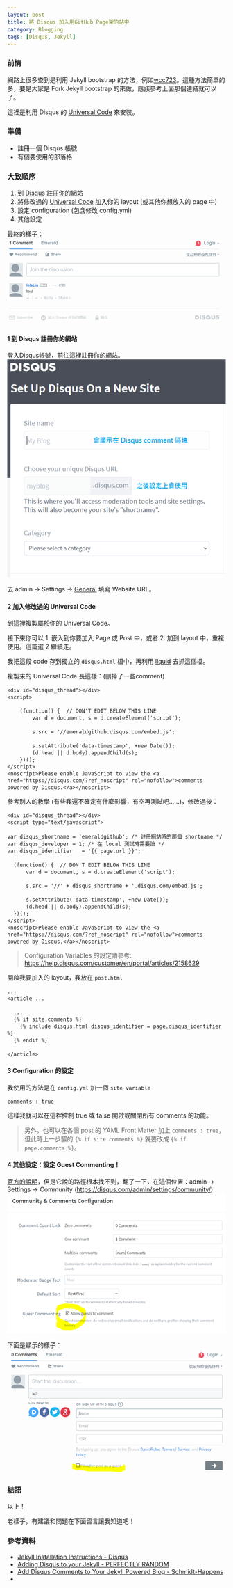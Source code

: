 ```yaml
---
layout: post
title: 將 Disqus 加入用GitHub Page架的站中
category: Blogging
tags: [Disqus, Jekyll]
---
```


### 前情

網路上很多查到是利用 Jekyll bootstrap 的方法，例如[wcc723][wcc723]。這種方法簡單的多，要是大家是 Fork Jekyll bootstrap 的來做，應該參考上面那個連結就可以了。

這裡是利用 Disqus 的 [Universal Code][universalcode] 來安裝。

[wcc723]:(http://wcc723.github.io/jekyll/2014/01/14/jekyll-disqus)
[universalcode]:(https://disqus.com/admin/universalcode/)

### 準備

* 註冊一個 Disqus 帳號
* 有個要使用的部落格

### 大致順序

1. [到 Disqus 註冊你的網站](https://disqus.com/admin/create/)
2. 將修改過的 [Universal Code][universalcode] 加入你的 layout (或其他你想放入的 page 中)
3. 設定 configuration (包含修改 config.yml)
4. 其他設定

最終的樣子：
![Disqus-demo](/images/2016/07/disqus-demo.PNG)

#### 1 到 Disqus 註冊你的網站

登入Disqus帳號，前往[這裡](https://disqus.com/admin/create/)註冊你的網站。
![SetupSite](/images/2016/07/SetupSite.PNG)

去 admin → Settings → [General](https://disqus.com/admin/settings/general/) 填寫 Website URL。

#### 2 加入修改過的 Universal Code

到[這裡](https://disqus.com/admin/settings/universalcode/)複製屬於你的 Universal Code。

接下來你可以 1. 嵌入到你要加入 Page 或 Post 中，或者 2. 加到 layout 中，重複使用。這篇選 2 繼續走。

我把這段 code 存到獨立的 `disqus.html` 檔中，再利用 [liquid](https://github.com/Shopify/liquid/wiki) 去抓這個檔。

複製來的 Universal Code 長這樣：(刪掉了一些comment)
```
<div id="disqus_thread"></div>
<script>

    (function() {  // DON'T EDIT BELOW THIS LINE
        var d = document, s = d.createElement('script');

        s.src = '//emeraldgithub.disqus.com/embed.js';

        s.setAttribute('data-timestamp', +new Date());
        (d.head || d.body).appendChild(s);
    })();
</script>
<noscript>Please enable JavaScript to view the <a href="https://disqus.com/?ref_noscript" rel="nofollow">comments powered by Disqus.</a></noscript>
```

參考別人的教學 (有些我還不確定有什麼影響，有空再測試吧......)，修改過後：
```
<div id="disqus_thread"></div>
<script type="text/javascript">

var disqus_shortname = 'emeraldgithub'; /* 註冊網站時的那個 shortname */
var disqus_developer = 1; /* 在 local 測試時需要設 */
var disqus_identifier   = '{{ page.url }}';

  (function() {  // DON'T EDIT BELOW THIS LINE
      var d = document, s = d.createElement('script');

      s.src = '//' + disqus_shortname + '.disqus.com/embed.js';

      s.setAttribute('data-timestamp', +new Date());
      (d.head || d.body).appendChild(s);
  })();
</script>
<noscript>Please enable JavaScript to view the <a href="https://disqus.com/?ref_noscript" rel="nofollow">comments powered by Disqus.</a></noscript>
```

> Configuration Variables 的設定請參考: https://help.disqus.com/customer/en/portal/articles/2158629

開啟我要加入的 layout，我放在 `post.html`
```
...
<article ...

  ...
  {% if site.comments %}
    {% include disqus.html disqus_identifier = page.disqus_identifier %}
  {% endif %}

</article>
```

#### 3 Configuration 的設定

我使用的方法是在 `config.yml` 加一個 `site variable`
```
comments : true
```
這樣我就可以在這裡控制 true 或 false 開啟或關閉所有 comments 的功能。

> 另外，也可以在各個 post 的 YAML Front Matter 加上 `comments : true`，但此時上一步驟的 `{% if site.comments %}` 就要改成 `{% if page.comments %}`。

#### 4 其他設定：設定 Guest Commenting！

[官方的說明](https://help.disqus.com/customer/portal/articles/832187-guest-commenting)，但是它說的路徑根本找不到，翻了一下，在這個位置：admin → Settings → Community (https://disqus.com/admin/settings/community/)
![GuestCommenting](/images/2016/07/GusetCommenting.PNG)

下面是顯示的樣子：
![choose Guest commenting](/images/2016/07/guestSelectioni.PNG)

### 結語

以上！

老樣子，有建議和問題在下面留言讓我知道吧！

### 參考資料

* [Jekyll Installation Instructions - Disqus](https://help.disqus.com/customer/portal/articles/472138-jekyll-installation-instructions)
* [Adding Disqus to your Jekyll - PERFECTLY RANDOM](http://www.perfectlyrandom.org/2014/06/29/adding-disqus-to-your-jekyll-powered-github-pages/)
* [Add Disqus Comments to Your Jekyll Powered Blog - Schmidt-Happens](http://schmidt-happens.com/articles/2011/09/26/adding-disqus-comments.html)
*
